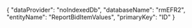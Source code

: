 {
	"dataProvider": "noIndexedDb",
	"databaseName": "rmEFR2",
	"entityName": "ReportBidItemValues",
	"primaryKey": "ID"
}

